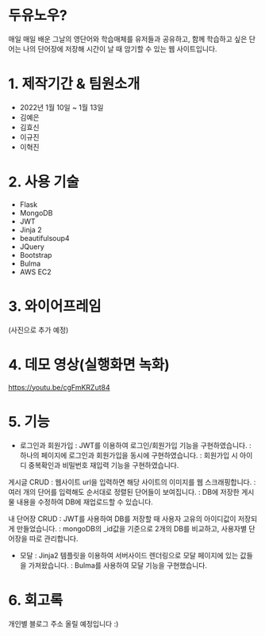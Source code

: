 # 두유노우?
매일 매일 배운 그날의 영단어와 학습매체를 유저들과 공유하고, 함께 학습하고 싶은 단어는 나의 단어장에 저장해 시간이 날 때 암기할 수 있는 웹 사이트입니다.

# 1. 제작기간 & 팀원소개
- 2022년 1월 10일 ~ 1월 13일
- 김예은
- 김효신
- 이규진
- 이혁진
 
# 2. 사용 기술
- Flask
- MongoDB
- JWT
- Jinja 2
- beautifulsoup4
- JQuery
- Bootstrap
- Bulma
- AWS EC2

# 3. 와이어프레임
(사진으로 추가 예정)

# 4. 데모 영상(실행화면 녹화)
https://youtu.be/cgFmKRZut84

# 5. 기능
- 로그인과 회원가입
: JWT를 이용하여 로그인/회원가입 기능을 구현하였습니다.
: 하나의 페이지에 로그인과 회원가입을 동시에 구현하였습니다.
: 회원가입 시 아이디 중복확인과 비밀번호 재입력 기능을 구현하였습니다.

게시글 CRUD
: 웹사이트 url을 입력하면 해당 사이트의 이미지를 웹 스크래핑합니다.
: 여러 개의 단어를 입력해도 순서대로 정렬된 단어들이 보여집니다.
: DB에 저장한 게시물 내용을 수정하여 DB에 재업로드할 수 있습니다.

내 단어장 CRUD
: JWT를 사용하여 DB를 저장할 때 사용자 고유의 아이디값이 저장되게 만들었습니다.
: mongoDB의 _id값을 기준으로 2개의 DB를 비교하고, 사용자별 단어장을 따로 관리합니다.

- 모달
: Jinja2 템플릿을 이용하여 서버사이드 렌더링으로 모달 페이지에 있는 값들을 가져왔습니다.
: Bulma를 사용하여 모달 기능을 구현했습니다.

# 6. 회고록
개인별 블로그 주소 올릴 예정입니다 :)
